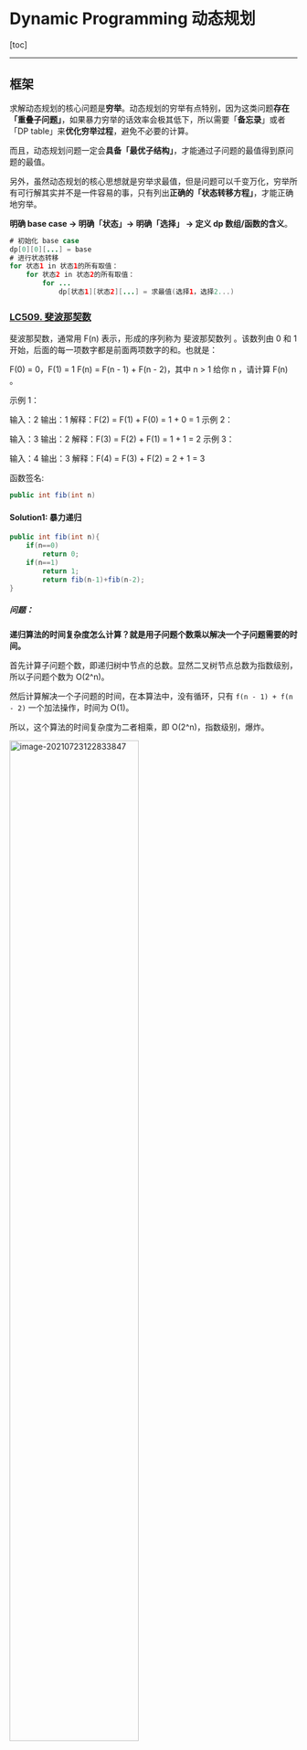 # Dynamic Programming 动态规划

[toc]

------

## 框架

求解动态规划的核心问题是**穷举**。动态规划的穷举有点特别，因为这类问题**存在「重叠子问题」**，如果暴力穷举的话效率会极其低下，所以需要「**备忘录**」或者「DP table」来**优化穷举过程**，避免不必要的计算。

而且，动态规划问题一定会**具备「最优子结构」**，才能通过子问题的最值得到原问题的最值。

另外，虽然动态规划的核心思想就是穷举求最值，但是问题可以千变万化，穷举所有可行解其实并不是一件容易的事，只有列出**正确的「状态转移方程」**，才能正确地穷举。

**明确 base case -> 明确「状态」-> 明确「选择」 -> 定义 dp 数组/函数的含义**。

```java
# 初始化 base case
dp[0][0][...] = base
# 进行状态转移
for 状态1 in 状态1的所有取值：
    for 状态2 in 状态2的所有取值：
        for ...
            dp[状态1][状态2][...] = 求最值(选择1，选择2...)
```

### [LC509. 斐波那契数](https://leetcode-cn.com/problems/fibonacci-number/)

斐波那契数，通常用 F(n) 表示，形成的序列称为 斐波那契数列 。该数列由 0 和 1 开始，后面的每一项数字都是前面两项数字的和。也就是：

F(0) = 0，F(1) = 1
F(n) = F(n - 1) + F(n - 2)，其中 n > 1
给你 n ，请计算 F(n) 。

示例 1：

输入：2
输出：1
解释：F(2) = F(1) + F(0) = 1 + 0 = 1
示例 2：

输入：3
输出：2
解释：F(3) = F(2) + F(1) = 1 + 1 = 2
示例 3：

输入：4
输出：3
解释：F(4) = F(3) + F(2) = 2 + 1 = 3

函数签名:

```java
public int fib(int n)
```

#### Solution1: 暴力递归

```java
public int fib(int n){
  	if(n==0)
      	return 0;
  	if(n==1)
      	return 1;
		return fib(n-1)+fib(n-2);
}
```

##### 问题：

**递归算法的时间复杂度怎么计算？就是用子问题个数乘以解决一个子问题需要的时间。**

首先计算子问题个数，即递归树中节点的总数。显然二叉树节点总数为指数级别，所以子问题个数为 O(2^n)。

然后计算解决一个子问题的时间，在本算法中，没有循环，只有 `f(n - 1) + f(n - 2)` 一个加法操作，时间为 O(1)。

所以，这个算法的时间复杂度为二者相乘，即 O(2^n)，指数级别，爆炸。

<img src="imgs/image-20210723122833847.png" alt="image-20210723122833847" style="width:67%;" />

f(18)、f(17)...会被重复计算，这就是动态规划问题的第一个性质：**重叠子问题**。

#### Solution2: 自顶向下 - 带备忘录的递归解法 - 用备忘录解决重叠子问题

可以造一个「备忘录」，**每次遇到一个子问题先去「备忘录」里查一查**：

​		如果发现之前已经解决过这个问题了，直接把答案拿出来用，不要再耗时去计算了；

​		如果发现之前没解决过这个问题，就去算，算完记到备忘录里。

一般使用一个数组充当这个「备忘录」，当然你也可以使用哈希表（字典），思想都是一样的。

```java
public int fib(int n) {
        int[] memo = new int[n+1];
        return fibHelper(n, memo);
    }
    public int fibHelper(int n, int[] memo){
        if(n==0)
            return 0;
        if(n==1)
            return 1;
    
        if(memo[n]!=0)//结果已经计算过并存在备忘录中
            return memo[n];
        //不存在于备忘录中，算出结果，添加进去
        memo[n] = fibHelper(n-1, memo)+fibHelper(n-2, memo);
        return memo[n];
    } 
```

<img src="imgs/image-20210723124853133.png" alt="image-20210723124853133" style="width:67%;" />

子问题个数，即图中节点的总数，由于本算法不存在冗余计算，子问题就是 `f(1)`, `f(2)`, `f(3)` ... `f(20)`，数量和输入规模 n = 20 成正比，所以子问题个数为 O(n)。

解决一个子问题的时间，同上，没有什么循环，时间为 O(1)。

所以，本算法的时间复杂度是 O(n)。比起暴力算法，是降维打击。

这种解法和迭代的动态规划已经差不多了，只不过这种方法叫做「自顶向下」，动态规划叫做「自底向上」。

啥叫「自顶向下」？注意我们刚才画的递归树（或者说图），是从上向下延伸，都是从一个规模较大的原问题比如说 `f(20)`，向下逐渐分解规模，直到 `f(1)` 和 `f(2)` 这两个 base case，然后逐层返回答案，这就叫「自顶向下」。

<img src="imgs/image-20210723125421008.png" alt="image-20210723125421008" style="width:67%;" />

啥叫「自底向上」？反过来，我们直接从最底下，最简单，问题规模最小的 `f(1)` 和 `f(2)` 开始往上推，直到推到我们想要的答案 `f(20)`，这就是动态规划的思路，这也是为什么动态规划一般都脱离了递归，而是由循环迭代完成计算。

<img src="imgs/image-20210723125439868.png" alt="image-20210723125439868" style="width:67%;" />

#### Solution3: 自底向上 - 带备忘录的迭代解法 - 用备忘录解决重叠子问题

这里，引出「**状态转移方程**」这个名词，实际上就是描述问题结构的数学形式：

​		**f(n) = 0 if n==0;** - base case 1

​		**f(n) = 1 if n==1;** - base case2

​		**f(n) = f(n-1) + f(n-2) if n>=2;** - 通用case

你把 `f(n)` 想做一个状态 `n`，这个状态 `n` 是由状态 `n - 1` 和状态 `n - 2` 相加转移而来，这就叫状态转移。

```java
public int fib(int n) {
        if(n==0)
            return 0;

        int[] dp = new int[n+1];
        //base case
        dp[0] = 0;
        dp[1] = 1;
        //状态转移方程
        for(int i=2; i<=n; i++){
            dp[i] = dp[i-1] + dp[i-2];
        }
        return dp[n];
    }
```

**动态规划问题最困难的就是写出这个暴力解，即状态转移方程**。

本算法的时间复杂度是 O(n)。

这个例子的最后，讲一个细节优化。细心的读者会发现，根据斐波那契数列的状态转移方程，当前状态只和**之前的两个状态**有关，其实并**不需要那么长的一个 DP table 来存储所有的状态**，只要用prev 和 curr来存储之前的两个状态就行了。所以，可以进一步优化，把空间复杂度降为 O(1)：

```java
 public int fib(int n) {
        if (n < 1) return 0;
        if (n == 2 || n == 1) 
            return 1;
        int prev = 1, curr = 1;
        for (int i = 3; i <= n; i++) {
            int sum = prev + curr;
            prev = curr;
            curr = sum;
        }
        return curr;
    }
```

这个技巧就是所谓的「**状态压缩**」，如果我们发现每次状态转移只需要 DP table 中的一部分，那么可以尝试用状态压缩来缩小 DP table 的大小，只记录必要的数据，上述例子就相当于把DP table 的大小从 `n` 缩小到 2。后续的动态规划章节中我们还会看到这样的例子，**一般来说是把一个二维的 DP table 压缩成一维**，即把空间复杂度从 O(n^2) 压缩到 O(n)。

### [LC322. 零钱兑换](https://leetcode-cn.com/problems/coin-change/)

给你一个整数数组 coins ，表示不同面额的硬币；以及一个整数 amount (>=0)，表示总金额。

计算并返回可以凑成总金额所需的 最少的硬币个数 。如果没有任何一种硬币组合能组成总金额，返回 -1 。

你可以认为每种硬币的数量是无限的。

示例 1：

输入：coins = [1, 2, 5], amount = 11
输出：3 
解释：11 = 5 + 5 + 1
示例 2：

输入：coins = [2], amount = 3
输出：-1
示例 3：

输入：coins = [1], amount = 0
输出：0
示例 4：

输入：coins = [1], amount = 1
输出：1
示例 5：

输入：coins = [1], amount = 2
输出：2

函数签名：

```java
public int coinChange(int[] coins, int amount);
```

1、**确定 base case**，这个很简单，显然目标金额 `amount` 为 0 时算法返回 0，因为不需要任何硬币就已经凑出目标金额了。

2、**确定「状态」，也就是原问题和子问题中会变化的变量**。由于硬币数量无限，硬币的面额也是题目给定的，只有目标金额会不断地向 base case 靠近，所以唯一的「状态」就是目标金额 `amount`。

3、**确定「选择」，也就是导致「状态」产生变化的行为**。目标金额为什么变化呢，因为你在选择硬币，你每选择一枚硬币，就相当于减少了目标金额。所以说所有硬币的面值，就是你的「选择」。

4、**明确** **`dp`** **数组的定义**。就本题来说，状态只有一个，即「目标金额」，题目要求我们计算凑出目标金额所需的最少硬币数量。所以我们可以这样定义 `dp` 函数：

`dp(n)` 的定义：**输入一个目标金额 `n`，返回凑出目标金额 `n` 的最少硬币数量。**

<img src="imgs/image-20210723141046760.png" alt="image-20210723141046760" style="width:67%;" />

#### Solution1: 带备忘录的递归

```java
public int coinChange(int[] coins, int amount) {
        int[] dp = new int[amount+1];
        dpCoinChange(coins, amount, dp);
        return dp[amount];
        }
    public int dpCoinChange(int[] coins, int amount, int[] dp){
        //base case
        if(amount==0)
            return 0;
        if(amount<0)
            return -1;
        //查备忘录. 
        if(dp[amount]!=0)
            return dp[amount];
        //计算当前amount所需coin个数的最小值    
        int min = Integer.MAX_VALUE;
        for(int i=0; i<coins.length; i++){
            int subproblem = dpCoinChange(coins, amount-coins[i], dp);
            if(subproblem>=0)//subproblem有解
                if(1+subproblem<min)//+1是因为这次计算会消耗一枚硬币
                    min = 1+subproblem;
        }
        if(min!=Integer.MAX_VALUE)//min有被更新
            dp[amount] = min;
        else//min未被更新，无解
            dp[amount] = -1;
        return dp[amount];
    }
```

<img src="imgs/image-20210723155049601.png" alt="image-20210723155049601" style="width:67%;" />

时间复杂度：O(Sn)，其中 S 是金额，n 是面额数。我们一共需要计算 S 个状态的答案，且每个状态 dp(S) 由于上面的记忆化的措施只计算了一次，而计算一个状态的答案需要枚举 n 个面额值，所以一共需要 O(Sn)的时间复杂度。
空间复杂度：O(S)，我们需要额外开一个长为 S 的数组来存储计算出来的答案 dp(S) 。

#### Solution2: dp 数组的迭代解法

```java
public int coinChange(int[] coins, int amount) {
        int[] dp = new int[amount+1];
        //base case
        dp[0] = 0;
        for(int i=1; i<=amount; i++){
            //初始化一个最大值（这里不能是Integer.MAX_VALUE是因为Integer.MAX_VALUE+1 == Integer.MIN_VALUE 
            dp[i] = amount+1;
        }
        // 外层 for 循环在遍历所有状态的所有取值
        for(int i=1; i<=amount; i++){
            // 内层 for 循环在求所有选择的最小值
            for(int c=0; c<coins.length; c++){
                // 子问题无解，跳过
                if(i-coins[c]<0)
                    continue;
                dp[i] = Math.min(dp[i], 1+dp[i-coins[c]]);
            }
        }
        if(dp[amount]<amount+1)
            return dp[amount];
        else
            return -1;
    }
```

<img src="imgs/image-20210723155005397.png" alt="image-20210723155005397" style="width:67%;" />

## 子序列问题

「子序列」和「子串」这两个名词的区别，子串一定是连续的，而子序列不一定是连续的。

### 套路模版

#### 1、**一维的 dp 数组**：例如**最长递增子序列**

```
int n = array.length;
int[] dp = new int[n];

for (int i = 1; i < n; i++) {
    for (int j = 0; j < i; j++) {
        dp[i] = 最值(dp[i], dp[j] + ...)
    }
}
```

举个我们写过的例子 [最长递增子序列](http://mp.weixin.qq.com/s?__biz=MzAxODQxMDM0Mw==&mid=2247484498&idx=1&sn=df58ef249c457dd50ea632f7c2e6e761&chksm=9bd7fa5aaca0734c29bcf7979146359f63f521e3060c2acbf57a4992c887aeebe2a9e4bd8a89&scene=21#wechat_redirect)，在这个思路中 dp 数组的定义是：

**在子数组`array[0..i]`中，以\**`array[i]`\**结尾的目标子序列（最长递增子序列）的长度是`dp[i]`**。

为啥最长递增子序列需要这种思路呢？前文说得很清楚了，因为这样符合归纳法，可以找到状态转移的关系，这里就不具体展开了。

#### 2、**二维的 dp 数组**：

```
int n = arr.length;
int[][] dp = new dp[n][n];

for (int i = 0; i < n; i++) {
    for (int j = 1; j < n; j++) {
        if (arr[i] == arr[j]) 
            dp[i][j] = dp[i][j] + ...
        else
            dp[i][j] = 最值(...)
    }
}
```

这种思路运用相对更多一些，尤其是涉及两个字符串/数组的子序列。本思路中 dp 数组含义又分为「只涉及一个字符串」和「涉及两个字符串」两种情况。

##### **2.1**、 **涉及两个字符串/数组时** - 例如**最长公共子序列**，**编辑距离**

dp 数组的含义如下：

**在子数组`arr1[0..i]`和子数组`arr2[0..j]`中，我们要求的子序列（最长公共子序列）长度为`dp[i][j]`**。

##### **2.2** **只涉及一个字符串/数组时** - 例如最长回文子序列

##### dp 数组的含义如下：

**在子数组`array[i..j]`中，我们要求的子序列（最长回文子序列）的长度为`dp[i][j]`**。

### [LC300. 最长递增子序列](https://leetcode-cn.com/problems/longest-increasing-subsequence/)

给你一个整数数组 `nums` ，找到其中最长严格**递增**子序列的长度。

子序列是由数组派生而来的序列，删除（或不删除）数组中的元素而不改变其余元素的顺序。例如，`[3,6,2,7]` 是数组 `[0,3,1,6,2,2,7]` 的子序列。

**示例 1：**

```
输入：nums = [10,9,2,5,3,7,101,18]
输出：4
解释：最长递增子序列是 [2,3,7,101]，[2,5,7,18], [2,3,7,18]...因此长度为 4 。
```

**示例 2：**

```
输入：nums = [0,1,0,3,2,3]
输出：4
```

**示例 3：**

```
输入：nums = [7,7,7,7,7,7,7]
输出：1
```

 函数签名：

```java
public int lengthOfLIS(int[] nums);
```

#### 思路

「子序列」和「子串」这两个名词的区别，**子串一定是连续的，而子序列不一定是连续的**。

**`dp[i]`** 表示以 **`nums[i]`** 这个数**结尾**的**最长递增子序列**的**长度**。

**base case**：`dp[i]` 初始值为 **1**，因为以 `nums[i]` 结尾的最长递增子序列起码要包含它自己。

根据这个定义，我们的最终结果（子序列的最大长度）应该是 **dp 数组中的最大值**。

根据 `dp` 数组的定义，运用数学归纳法的思想，设计算法逻辑进行状态转移。假设 `dp[0...i-1]` 都已知，想办法求出 `dp[i]`，一旦这一步完成，整个题目基本就解决了。

**假设我们已经知道了** **`dp[0..4]`** **的所有结果，我们如何通过这些已知结果推出** **`dp[5]`** **呢**？

<img src="imgs/image-20210727115348084.png" alt="image-20210727115348084" style="width:50%;" />

**`nums[5] = 3`**，既然是递增子序列，我们只要找到前面**结尾比 3 小的最长的子序列**，然后**把 3 接到最后**，就可以形成一个新的递增子序列，而且这个**新的子序列长度加一**。

```java
public int lengthOfLIS(int[] nums) {
        //dp[i]表示以nums[i]这个数结尾的最长递增子序列的长度
        int[] dp = new int[nums.length];
        //base case：dp[i] 初始值为 1，因为以nums[i]结尾的最长递增子序列起码要包含它自己。
        Arrays.fill(dp, 1);
        for(int i=0; i<nums.length; i++){
            for(int j=0; j<i; j++){
                if(nums[i]>nums[j])
                    dp[i] = Math.max(dp[i], dp[j]+1);
            }
        }
        //遍历dp数组找到最大值
        int max = 0;
        for(int i=0; i<dp.length; i++){
            max = Math.max(max, dp[i]);
        }
        return max;
    }
```

时间复杂度 O(N^2)

### [LC53. 最大连续子序和](https://leetcode-cn.com/problems/maximum-subarray/)

难度简单3477

给定一个整数数组 `nums` ，找到一个具有最大和的**连续子数组**（子数组最少包含一个元素），返回其最大和。

**示例 1：**

```
输入：nums = [-2,1,-3,4,-1,2,1,-5,4]
输出：6
解释：连续子数组 [4,-1,2,1] 的和最大，为 6 。
```

**示例 2：**

```
输入：nums = [1]
输出：1
```

**示例 3：**

```
输入：nums = [0]
输出：0
```

**示例 4：**

```
输入：nums = [-100000]
输出：-100000
```

#### 思路

**这道题还不能用滑动窗口算法，因为数组中的数字可以是负数**。

滑动窗口算法无非就是双指针形成的窗口扫描整个数组/子串，但关键是，你得清楚地知道什么时候应该移动右侧指针来扩大窗口，什么时候移动左侧指针来减小窗口。

而对于这道题目，你想想，当窗口扩大的时候可能遇到负数，窗口中的值也就可能增加也可能减少，这种情况下不知道什么时机去收缩左侧窗口，也就无法求出「最大子数组和」。

所以要用到**动态规划**。

首先定义 **`dp` 数组的含义：**以 **`nums[i]`** **为结尾的「最大子数组和」为** **`dp[i]`**。

依然使用数学归纳法来找**状态转移关系**：假设我们已经算出了 `dp[i-1]`，如何推导出 `dp[i]` 呢？

可以做到，`dp[i]` 有两种「选择」，要么**与前面的相邻子数组连接，形成一个和更大的子数组**；要么**不与前面的子数组连接，自成一派，自己作为一个子数组**。

最后的结果应该是 **dp 数组中的最大值**。

 **base case：因为状态转换涉及到dp[i-1]，所以要确定dp[0]。第一个元素前面没有子数组，dp[0]等于元素本身nums[0]。**

```java
public int maxSubArray(int[] nums) {
        //以nums[i]为结尾的「最大子数组和」为dp[i]
        int[] dp = new int[nums.length];
        //base case
        dp[0] = nums[0];
        //dp[i]由dp[i-1]转换而来，所以要从1开始遍历
        for(int i=1; i<nums.length; i++){
            dp[i] = Math.max(nums[i]+dp[i-1], nums[i]);
        }
        int max = Integer.MIN_VALUE;
        for(int i=0; i<dp.length; i++){
            max = Math.max(max, dp[i]);
        }
        return max;
    }
```

以上解法时间复杂度是 O(N)，空间复杂度也是 O(N)。

**注意到** **`dp[i]`** **仅仅和** **`dp[i-1]`** **的状态有关**，那么我们可以进行「状态压缩」，即用两个值记住dp[i]和dp[i-1]将**空间复杂度**降低到常数时间：

```java
public int maxSubArray(int[] nums) {
        //base case
        int dp0 = nums[0];//dp[0] = nums[0];
        int dp1 = 0;
        int max = dp0;//int max = Integer.MIN_VALUE;
        //dp[i]由dp[i-1]转换而来，所以要从1开始遍历
        for(int i=1; i<nums.length; i++){
            dp1 = Math.max(nums[i]+dp0, nums[i]);//dp[i] = Math.max(nums[i]+dp[i-1], nums[i]);
            dp0 = dp1;
            max = Math.max(max, dp1);//max = Math.max(max, dp[i]);
        }
        return max;
    }
```

### [LC354. 俄罗斯套娃信封问题](https://leetcode-cn.com/problems/russian-doll-envelopes/)

给你一个二维整数数组 `envelopes` ，其中 `envelopes[i] = [wi, hi]` ，表示第 `i` 个信封的宽度和高度。

当另一个信封的宽度和高度都比这个信封大的时候，这个信封就可以放进另一个信封里，如同俄罗斯套娃一样。

请计算 **最多能有多少个** 信封能组成一组“俄罗斯套娃”信封（即可以把一个信封放到另一个信封里面）。

**注意**：不允许旋转信封。

**示例 1：**

```
输入：envelopes = [[5,4],[6,4],[6,7],[2,3]]
输出：3
解释：最多信封的个数为 3, 组合为: [2,3] => [5,4] => [6,7]。
```

**示例 2：**

```
输入：envelopes = [[1,1],[1,1],[1,1]]
输出：1
```

函数签名：

```java
public int maxEnvelopes(int[][] envelopes);
```

#### 思路

这道题的解法是比较巧妙的：

**先对宽度** **`w`** **进行升序排序，如果遇到** **`w`** **相同的情况，则按照高度** **`h`** **降序排序。之后把所有的** **`h`** **作为一个数组，在这个数组上计算 最长子序列LIS 的长度就是答案。**

<img src="imgs/image-20210728121523116.png" alt="image-20210728121523116" style="width:20%;" />

对于宽度 `w` **相同**的数对，要**对其高度 `h` 进行降序排序**。因为两个宽度相同的信封不能相互包含的，**降序排列h保证在 `w` 相同的数对中最多只选取一个**。

这个解法的关键在于**对二维数组进行排序**：

- **w不同：对比w，使w升序，即返回w1-w2;**
- **w相同：对比h，使h降序，即返回h2-h1；**

> Java的comparator中
>
> ```java
> @Override
>     public int compare(A o1, A o2) {
>         //升序
>         //return o1.a - o2.a;
>         //降序
>         return o2.a - o1.a;
>     }
> ```
>
> 这里o1表示位于**前面的对象**，o2表示**后面的对象**
>
> - 返回1（或正数），表示需要交换o1和o2的位置，o1排在o2后面，降序
> - 返回-1（或负数），表示不需要交换o1和o2的位置，o1排在o2前面，升序
>
> 为什么`return o2.a - o1.a;`就是降序了：
>
> 首先o2是第二个元素，o1是第一个元素。无非就以下这些情况：
>
> - **`o2.a > o1.a`** : 那么此时**返回正数**，表示需要调整o1,o2的顺序，也就是需要把o2放到o1前面，这不就是降序了么。
>
> - **`o2.a < o1.a`** : 那么此时**返回负数**，表示不需要调整，也就是此时o1 比 o2大， 不还是降序么。

#### Solution

```java
public int maxEnvelopes(int[][] envelopes) {
        // 按宽度升序排列，如果宽度一样，则按高度降序排列
        Arrays.sort(envelopes, new Comparator<int[]>(){
            public int compare(int[] o1, int[] o2){
                if(o1[0]!=o2[0])//[0]代表w，w不同，需要w升序
                    return o1[0]-o2[0];
                else //w相同，则需要h降序，也就是[1]
                    return o2[1]-o1[1];
            }
        });

        //对高度h的求最长子序列，也就是[?][1]
        int[] dp = new int[envelopes.length];
        Arrays.fill(dp, 1);
        for(int i=0; i<envelopes.length; i++){
            for(int j=0; j<i; j++){
                if(envelopes[i][1]>envelopes[j][1])
                    dp[i] = Math.max(dp[i], dp[j]+1);
            }
        }
        int max = 0;
        for(int i=0; i<dp.length; i++)
            max = Math.max(max, dp[i]);
        return max;
    }
```

时间复杂度为O(n^2)，其中 n 是数组envelopes 的长度，排序envelopes数组需要O(nlogn)，计算LIS需要O(n^2)，前者在渐近意义下小于后者，可以忽略。

空间复杂度：O(n)，即为dp数组需要的空间。

### [1143. 最长公共子序列](https://leetcode-cn.com/problems/longest-common-subsequence/)

给定两个字符串 `text1` 和 `text2`，返回这两个字符串的最长 **公共子序列** 的长度。如果不存在 **公共子序列** ，返回 `0` 。

一个字符串的 **子序列** 是指这样一个新的字符串：它是由原字符串在不改变字符的相对顺序的情况下删除某些字符（也可以不删除任何字符）后组成的新字符串。

- 例如，`"ace"` 是 `"abcde"` 的子序列，但 `"aec"` 不是 `"abcde"` 的子序列。

两个字符串的 **公共子序列** 是这两个字符串所共同拥有的子序列。

**示例 1：**

```
输入：text1 = "abcde", text2 = "ace" 
输出：3  
解释：最长公共子序列是 "ace" ，它的长度为 3 。
```

**示例 2：**

```
输入：text1 = "abc", text2 = "abc"
输出：3
解释：最长公共子序列是 "abc" ，它的长度为 3 。
```

**示例 3：**

```
输入：text1 = "abc", text2 = "def"
输出：0
解释：两个字符串没有公共子序列，返回 0 。
```

函数签名：

```java
public int longestCommonSubsequence(String text1, String text2);
```

#### 思路

这个**`dp`函数的定义**是：**`dp(s1, i, s2, j)`计算`s1[i..]`和`s2[j..]`的最长公共子序列长度**；

要求的**最长公共子序列**就是`dp(s1, 0, s2, 0)`；

 **base case** 就是`i == len(s1)`或`j == len(s2)`时，因为这时候`s1[i..]`或`s2[j..]`就相当于空串了，最长公共子序列的长度显然是 0；

备忘录数组的初始值应为-1或其他，代表**未计算**；（不能用0是因为最长公共子序列长度有可能为0）

**状态转移**：

- **`s1[i] == s2[j]`，说明这个字符一定在`lcs`中**，所以长度加一：**1 + dp(s1, i + 1, s2, j + 1)**

- **`s1[i] != s2[j]`意味着，`s1[i]`和`s2[j]`中至少有一个字符不在`lcs`中**，有三种情况：

    <img src="imgs/image-20210729114548462.png" alt="image-20210729114548462" style="width:50%;" />

    情况三可以直接跳过，因为并不会使结果增大；

    所以，算出情况一和二取最大：**max(dp(s1,i+1,s2,j), dp(s1,i,s2,j+1))**

#### Solution1: 自顶向下 - 带备忘录的递归

```java
public int longestCommonSubsequence(String s1, String s2) {
        //定义：memo[i][j] s1[i..] 和 s2[j..] 的最长公共子序列长度
        int[][] memo = new int[s1.length()][s2.length()];
        // 备忘录值为 -1 代表未计算
        for(int i=0; i<s1.length(); i++){
            Arrays.fill(memo[i], -1);
        }
        return dpLCS(s1, 0, s2, 0, memo);
    }
    //定义：计算 s1[i..] 和 s2[j..] 的最长公共子序列长度
    public int dpLCS(String s1, int i, String s2, int j, int[][] memo){
        //base case: s[len, len-1]为空串
        if(i==s1.length() || j==s2.length())
            return 0;
        //查备忘录
        if(memo[i][j]!=-1)
            return memo[i][j];
        
        if(s1.charAt(i)==s2.charAt(j)){
            // s1[i] 和 s2[j] 必然在 lcs 中
            memo[i][j] = 1 + dpLCS(s1, i+1, s2, j+1, memo);
            return memo[i][j];
        } else {
            // s1[i] 和 s2[j] 至少有一个不在 lcs 中
            memo[i][j] = Math.max(dpLCS(s1, i+1, s2, j, memo),
            dpLCS(s1, i, s2, j+1, memo));
            return memo[i][j];
        }  
    }
```

时间复杂度：O(m∗n)。我们需要填充大小为 m∗n 的数组 memo。m 和 n 分别是 s1 和 s2 字符串的长度。

空间复杂度：O(m∗n)。使用了大小为 m∗n 的 memo 数组。

#### Solution2: 自底向上 - 带dp数组的迭代解法

<img src="imgs/IMG_5204BA8F0C5E-1.jpeg" alt="IMG_5204BA8F0C5E-1" style="width:50%;" />

```java
public int longestCommonSubsequence(String s1, String s2) {
        //定义：dp[i][j] s1[i..] 和 s2[j..] 的最长公共子序列长度
        //base case: dp[len][len]中s1或s2的s[len, len-1]为空串，值为0
        int[][] dp = new int[s1.length()+1][s2.length()+1];
        
        for(int i=s1.length()-1; i>=0; i--){
            for(int j=s2.length()-1; j>=0; j--){
                if(s1.charAt(i)==s2.charAt(j)){
                    dp[i][j] = 1 + dp[i+1][j+1];
                } else {
                    dp[i][j] = Math.max(dp[i+1][j], dp[i][j+1]);
                }
            }
        }
        return dp[0][0];
    }
```

时间复杂度：O(m∗n)。我们需要填充大小为 m∗n 的数组 dp。m 和 n 分别是 s1 和 s2 字符串的长度。

空间复杂度：O(m∗n)。使用了大小为 m∗n 的 dp 数组。

### [LC583. 两个字符串的删除操作](https://leetcode-cn.com/problems/delete-operation-for-two-strings/)

给定两个单词 *word1* 和 *word2*，找到使得 *word1* 和 *word2* 相同所需的最小步数，每步可以删除任意一个字符串中的一个字符。

**示例：**

```
输入: "sea", "eat"
输出: 2
解释: 第一步将"sea"变为"ea"，第二步将"eat"变为"ea"
```

函数签名：

```java
public int minDistance(String s1, String s2);
```

#### 思路

删除的结果s1和s2的**最长公共子序列**；

#### Solution

```java
public int minDistance(String s1, String s2) {
        int lcs = lcs(s1, s2);
        return s1.length()-lcs + s2.length()-lcs;
    }
    public int lcs(String s1, String s2){
        int[][] dp = new int[s1.length()+1][s2.length()+1];
        for(int i=s1.length()-1; i>=0; i--){
            for(int j=s2.length()-1; j>=0; j--){
                if(s1.charAt(i)==s2.charAt(j)){
                    dp[i][j] = 1 + dp[i+1][j+1];
                } else {
                    dp[i][j] = Math.max(dp[i+1][j], dp[i][j+1]);
                }
            }
        }
        return dp[0][0];
    }
```

时间复杂度：O(m∗n)。我们需要填充大小为 m∗n 的数组 dp。m 和 n 分别是 s1 和 s2 字符串的长度。

空间复杂度：O(m∗n)。使用了大小为 m∗n 的 dp 数组。

### [LC712. 两个字符串的最小ASCII删除和](https://leetcode-cn.com/problems/minimum-ascii-delete-sum-for-two-strings/)

给定两个字符串`s1, s2`，找到使两个字符串相等所需删除字符的ASCII值的最小和。

**字符的ASCII可以用String.charAt()或者String.codePointAt()来计算；**

**示例 1:**

```
输入: s1 = "sea", s2 = "eat"
输出: 231
解释: 在 "sea" 中删除 "s" 并将 "s" 的值(115)加入总和。
在 "eat" 中删除 "t" 并将 116 加入总和。
结束时，两个字符串相等，115 + 116 = 231 就是符合条件的最小和。
```

**示例 2:**

```
输入: s1 = "delete", s2 = "leet"
输出: 403
解释: 在 "delete" 中删除 "dee" 字符串变成 "let"，
将 100[d]+101[e]+101[e] 加入总和。在 "leet" 中删除 "e" 将 101[e] 加入总和。
结束时，两个字符串都等于 "let"，结果即为 100+101+101+101 = 403 。
如果改为将两个字符串转换为 "lee" 或 "eet"，我们会得到 433 或 417 的结果，比答案更大。
```

函数签名:

```java
public int minimumDeleteSum(String s1, String s2);
```

#### 思路

不能直接复用**最长公共子序列**的函数了，但是可以依照之前的思路，**稍微修改 base case 和状态转移部分即可直接写出解法代码**：

**base case** 有一定区别，计算`lcs`长度时，如果一个字符串为空，那么`lcs`长度必然是 0；但是这道题**如果一个字符串为空，另一个字符串必然要被全部删除**，所以需要计算另一个字符串所有字符的 ASCII 码之和。因数组的定义为`dp[i][j]`返回的是s[i..]，所以计算和的时候可以用`dp[i][len(s2)] = dp[i+1][len(s2)]+当前字符的ASCII`，以此叠加来算和。

关于**状态转移**：

- `s1[i]`==`s2[j]`时不需要删除；
- `s1[i]`!=`s2[j]`时需要删除，计算两种情况(1⃣️删除s[i]; 2⃣️删除s[j])得到最优解

#### Solution

```java
public int minimumDeleteSum(String s1, String s2) {
        //dp[i][j]表示 s1[i..] 和 s2[j..] 删除成相同字符串，
        //初始化为0
        int[][] dp = new int[s1.length()+1][s2.length()+1];
        
        //base case：s2变成空串，s1剩下的要全部删除
        for(int i=s1.length()-1; i>=0; i--){
            //dp[s1.length()][s2.length()]==0
            dp[i][s2.length()] = dp[i+1][s2.length()] + s1.charAt(i);
        }
        //base case：s1变成空串，s2剩下的要全部删除
        for(int j=s2.length()-1; j>=0; j--){
            //dp[s1.length()][s2.length()]==0
            dp[s1.length()][j] = dp[s1.length()][j+1] + s2.charAt(j);
        }

        for(int i=s1.length()-1; i>=0; i--){
            for(int j=s2.length()-1; j>=0; j--){
                if(s1.charAt(i)==s2.charAt(j))
                    dp[i][j] = dp[i+1][j+1];
                else
                    dp[i][j] = Math.min(
                        s1.charAt(i) + dp[i+1][j],
                        s2.charAt(j) + dp[i][j+1]
                    );
            }
        }
        return dp[0][0];
    }
```

时间复杂度：O(m∗n)。我们需要填充大小为 m∗n 的数组 dp。m 和 n 分别是 s1 和 s2 字符串的长度。

空间复杂度：O(m∗n)。使用了大小为 m∗n 的 dp 数组。

### [LC72. 编辑距离](https://leetcode-cn.com/problems/edit-distance/)

给你两个单词 word1 和 word2，请你计算出将 word1 转换成 word2 所使用的最少操作数 。

你可以对一个单词进行如下三种操作：

- 插入一个字符
- 删除一个字符
- 替换一个字符

示例 1：输入：word1 = "horse", word2 = "ros"
输出：3
解释：
horse -> rorse (将 'h' 替换为 'r')
rorse -> rose (删除 'r')
rose -> ros (删除 'e')

示例 2：输入：word1 = "intention", word2 = "execution"
输出：5
解释：
intention -> inention (删除 't')
inention -> enention (将 'i' 替换为 'e')
enention -> exention (将 'n' 替换为 'x')
exention -> exection (将 'n' 替换为 'c')
exection -> execution (插入 'u')

函数签名：

```java
public int minDistance(String s1, String s2);
```

#### 思路：

**解决两个字符串的动态规划问题，一般都是用两个指针** **`i,j`** **分别指向两个字符串的最后，然后一步步往前走，缩小问题的规模**。

![img](https://gblobscdn.gitbook.com/assets%2F-Me2HTYUybY4ojrYvI-8%2Fsync%2F1912ddf88b038ff8d0097dbb3f584989f4f2019d.gif?alt=media)

![img](https://gblobscdn.gitbook.com/assets%2F-Me2HTYUybY4ojrYvI-8%2Fsync%2F3f2f0b50ad4671a02ce0b1ce41e7a9dbb2d2df75.jpg?alt=media)

**base case** 是 `i` 走完 `s1` 或 `j` 走完 `s2`，可以直接返回另一个字符串剩下的长度。

对于**每对儿字符 `s1[i]` 和 `s2[j]`**，可以有四种操作：

```java
if s1[i] == s2[j]:
    啥都别做（skip）
    i, j 同时向前移动
else:
    三选一：
      插入（insert）
      删除（delete）
      替换（replace）
```

这个「三选一」到底该怎么选择呢？很简单，全试一遍，哪个操作最后得到的编辑距离最小，就选谁

![img](https://gblobscdn.gitbook.com/assets%2F-MfGzadyeeE4YNE75vTY%2Fsync%2F8982acb93223abd6679adc3afbde71b0dd745614.gif?alt=media)

![img](https://gblobscdn.gitbook.com/assets%2F-MfGzadyeeE4YNE75vTY%2Fsync%2F36559b37dd118d77713ebc57ecfdcf11a2de599a.gif?alt=media)

![img](https://gblobscdn.gitbook.com/assets%2F-MfGzadyeeE4YNE75vTY%2Fsync%2Fb2153166d681c0557bb40d2276f9b5707ba9b252.gif?alt=media)

#### Solution1: 暴力递归

```java
public int minDistance(String s1, String s2) {
        //以字符串最后一位的索引string.length()-1位起点
        return recurMinDistance(s1, s1.length()-1, s2, s2.length()-1);
    }
    //返回s1[0...i]和s2[0...j]的最小编辑距离
    public int recurMinDistance(String s1, int i, String s2, int j){
      	//base case: 其中一个str遍历结束时，需要的时间为插入另一个str剩下的char所需时间
        if(i<0) 
            return j+1;
        if(j<0)
            return i+1;
        
        if(s1.charAt(i)==s2.charAt(j)){
            //本来就相等，不需要任何操作
            //s1[0..i] 和 s2[0..j] 的最小编辑距离等于s1[0..i-1] 和 s2[0..j-1] 的最小编辑距离
            //也就是说 recurMinDistance(i, j) 等于 recurMinDistance(i-1, j-1)
            return recurMinDistance(s1, i-1, s2, j-1);
        }
        else {
            //插入：s[i]插入一个与s2[j]相同字符，那么s1[i+1]与s2[j]匹配成功；所以s1指针i不变，s2指针j前移一位继续跟i对比
            int min = recurMinDistance(s1, i, s2, j-1) + 1;//+1为插入的消耗
            //删除：s1[i]的指针删除，用下一位s1[i-1]继续与s2[j]匹配，所以s2指针j不变，s1指针i前移一位继续跟s2指针j对比
            min = Math.min(recurMinDistance(s1, i-1, s2, j)+1, min);//+1为删除的消耗
            //替换: 将s1[i]前面的某个字符替换到当前字符，那么这一位s1[i]=s2[j]通过了匹配; s1、s2指针i、j都前移一位继续对比
            min = Math.min(recurMinDistance(s1, i-1, s2, j-1)+1, min);//+1为替换的消耗
            return min;
        }
    }
```

#### Solution2: 带备忘录的递归

memo数组是一个二维数组，长这样：

<img src="imgs/image-20210724230939536.png" alt="image-20210724230939536" style="width:50%;" />

```java
		
public int minDistance(String s1, String s2) {
        //初始化备忘录，memo[i][j]记录s1[0...i]和s2[0...j]的最小编辑距离
        int[][] memo = new int[s1.length()][s2.length()];
        //以字符串最后一位的索引string.length()-1为起点
        return recurMinDistance(s1, s1.length()-1, s2, s2.length()-1, memo);
    }
    //返回s1[0...i]和s2[0...j]的最小编辑距离
    public int recurMinDistance(String s1, int i, String s2, int j, int[][] memo){
        if(i<0) 
            return j+1;
        if(j<0)
            return i+1;
        //查备忘录
        if(memo[i][j]!=0) 
            return memo[i][j];
        if(s1.charAt(i)==s2.charAt(j)){
            //更新备忘录
            memo[i][j] = recurMinDistance(s1, i-1, s2, j-1, memo);
            return memo[i][j];
        }
        else {
            int min = recurMinDistance(s1, i, s2, j-1, memo) + 1;
            min = Math.min(recurMinDistance(s1, i-1, s2, j, memo)+1, min);
            min = Math.min(recurMinDistance(s1, i-1, s2, j-1, memo)+1, min);
            //更新备忘录
            memo[i][j] = min;
            return memo[i][j];
        }
    }
```

#### Solution3: dp数组的迭代解法 

当i、j为0时，`memo[0][0] = min(dp(0,-1)+1,dp(-1,0)+1, dp(-1,-1)+1)`，<u>**递归的解法**</u>可以用base case直接返回值来处理`memo[0][-1]、memo[-1][0]、memo[-1][-1]`的情况，但**迭代**的解法中**数组的索引无法取到-1**，所以要将**整个数组向右平移一位**(idx = idx+1)。

<img src="imgs/image-20210724230939536.png" alt="image-20210724230939536" style="width:50%;" />

`memo[..][0]` 和 `memo[0][..]` 对应 base case。

```java
public int minDistance(String s1, String s2) {
        //dp[i][j]存储的是s1[0...i-1]和s2[0...j-1]的最小编辑距离，
        int[][] dp = new int[s1.length()+1][s2.length()+1];
    
        //初始化base case
        for(int i=0; i<=s1.length(); i++){//!!!结束条件是i=s1.length()
            dp[i][0] = i;
        }
        for(int j=0; j<=s2.length(); j++){
            dp[0][j] = j;
        }

        //结束条件是i=s1.length()是因为数组长度为s1.length()+1, s1.length()就是数组最后一个元素的的索引
        for(int i=1; i<=s1.length(); i++){
            for(int j=1; j<=s2.length(); j++){
                //i-1才是char在str里的实际位置
                if(s1.charAt(i-1)==s2.charAt(j-1))
                    dp[i][j] = dp[i-1][j-1];
                else{
                    int min = dp[i][j-1]+1;
                    min = Math.min(dp[i-1][j]+1, min);
                    min = Math.min(dp[i-1][j-1]+1, min);
                    //更新备忘录
                    dp[i][j] = min;
                }
            }
        }
        //s1.length()就是数组最后一个元素的的索引
        return dp[s1.length()][s2.length()];
    }
```

#### 总结归纳：两个字符串的动态规划问题状态转移关系

处理两个字符串的动态规划问题，都是按本文的思路处理，建立 DP table。为什么呢，因为易于找出状态转移的关系，比如编辑距离的 DP table：

<img src="imgs/image-20210724231819888.png" alt="image-20210724231819888" style="width:40%;" />

**正向遍历还是反向遍历？**

**1、遍历的过程中，所需的状态必须是已经计算出来的**。

**2、遍历的终点必须是存储结果的那个位置**。

<img src="imgs/image-20210726150828109.png" alt="image-20210726150828109" style="width:30%;" />

既然每个 `dp[i][j]` 只和它附近的三个状态有关，那么遍历方式是**从左上到右下**来遍历，所以是从i++而不是i--。

### [LC516. 最长回文子序列](https://leetcode-cn.com/problems/longest-palindromic-subsequence/)

给你一个字符串 `s` ，找出其中最长的回文子序列，并返回该序列的长度。

子序列定义为：不改变剩余字符顺序的情况下，删除某些字符或者不删除任何字符形成的一个序列。

回文：正着读和反着读的结果一样。

**示例 1：**

```
输入：s = "bbbab"
输出：4
解释：一个可能的最长回文子序列为 "bbbb" 。
```

**示例 2：**

```
输入：s = "cbbd"
输出：2
解释：一个可能的最长回文子序列为 "bb" 。
```

函数签名：

```java
public int longestPalindromeSubseq(String s);
```

#### 思路

对 dp 数组的定义是：**在子串`s[i..j]`中，最长回文子序列的长度为`dp[i][j]`**;

我们要求的最长回文子串就是**`dp[0][s.length-1]`**。

**找状态转移需要归纳思维，说白了就是如何从已知的结果推出未知的部分**具体来说，`dp[i][j]`如何从子问题`dp[i+1][j-1]`的结果（`s[i+1..j-1]`中最长回文子序列的长度）转换而来呢；

<img src="imgs/image-20210728144738841.png" alt="image-20210728144738841" style="width:30%;" />

**这取决于`s[i]`和`s[j]`的字符**：

- **s[i]==s[j]**，那么它俩加上`s[i+1..j-1]`中的最长回文子序列就是`s[i..j]`的最长回文子序列：

    `dp[i][j] = dp[i+1][j-1] + 2`

    <img src="imgs/image-20210728144925382.png" alt="image-20210728144925382" style="width:30%;" />

- **s[i]!=s[j]**，说明它俩**不可能同时**出现在`s[i..j]`的最长回文子序列中，那么把它俩**分别**加入`s[i+1..j-1]`中，看看哪个子串产生的回文子序列更长即可：

    `dp[i][j] = max(dp[i][j-1], dp[i+1][j])`

    <img src="imgs/image-20210728145147720.png" alt="image-20210728145147720" style="width:33%;" />

首先明确一下 **base case**，如果只有一个字符，显然最长回文子序列长度是 1，也就是`dp[i][j] = 1,(i == j)`。

因为**`i`肯定小于等于`j`**，所以对于那些`i > j`的位置，根本不存在什么子序列，应该初始化为 0。

另外，看看刚才写的状态转移方程，想求`dp[i][j]`需要知道`dp[i+1][j-1]`，`dp[i+1][j]`，`dp[i][j-1]`这三个位置；再看看我们确定的 base case，填入 dp 数组之后是这样：

<img src="imgs/image-20210728145716993.png" alt="image-20210728145716993" style="width:40%;" />

**为了保证每次计算`dp[i][j]`，左、下、左下三个方向的位置已经被计算出来，遍历方式可以是：

<img src="imgs/image-20210728150718493.png" alt="image-20210728150718493" style="width:40%;" />

- **斜着遍历**：从`dp[0][1]`开始，斜着遍历（我不会。。。）
- **反着遍历**：从`dp[s.length-2][s.length-1]`开始，**i倒序遍历，j升序遍历**，**且j的起始位置都等于i+1**

#### Solution

```java
public int longestPalindromeSubseq(String s) {
        //在子串`s[i..j]`中，最长回文子序列的长度为`dp[i][j]
        //base case: 如果i>j,子串s[i,j]不存在, 初始化为0
        //至于i<j的部分也可以初始化为0，因为状态转移之后会给他们赋值
        int[][] dp = new int[s.length()][s.length()];
        //base case: 子串s[i,i]只包含一个字符，所以dp[i][i]等于1
        for(int i=0; i<s.length(); i++)
            dp[i][i] = 1;
        //反着遍历保证正确的状态转移: 从dp[s.length-2][s.length-1]开始，i倒序遍历，j升序遍历，且j的起始位置都等于i+1
        for(int i=s.length()-2; i>=0; i--){
            for(int j=i+1; j<s.length(); j++){
                //s[i]==s[j]，那么它俩加上s[i+1..j-1]中的最长回文子序列就是s[i..j]的最长回文子序列
                if(s.charAt(i)==s.charAt(j))
                    dp[i][j] = dp[i+1][j-1] + 2;
                //s[i]!=s[j]，说明它俩不可能同时出现在s[i..j]的最长回文子序列中，那么把它俩分别加入s[i+1..j-1]中，看看哪个子串产生的回文子序列更长即可：
                else
                    dp[i][j] = Math.max(dp[i][j-1], dp[i+1][j]);
            }
        }
        return dp[0][s.length()-1];
    }
```

时间复杂度：O(n^2)
空间复杂度：O(n^2)

## 背包问题

### [0-1背包问题](https://labuladong.gitbook.io/algo/mu-lu-ye-2/mu-lu-ye-2/bei-bao-wen-ti)

给你一个可装载重量为 `W` 的背包和 `N` 个物品，每个物品有重量和价值两个属性。其中第 `i` 个物品的重量为 `wt[i]`，价值为 `val[i]`，现在让你用这个背包装物品，最多能装的价值是多少？

举个简单的例子，输入如下：

```
N = 3, W = 4
wt = [2, 1, 3]
val = [4, 2, 3]
```

算法返回 6，选择前两件物品装进背包，总重量 3 小于 `W`，可以获得最大价值 6。

函数签名：

```java
int knapsack(int w, int n, int[] wt, int[] val);
```

#### 思路

**状态**：1⃣️可选的物品有哪些2⃣️背包的剩余容量

**选择**：是否把当前物品装入背包

`dp[i][w]` 的定义如下：对于**前** `i` 个物品，当前背包的容量为 `w`，可以装的最大价值是 `dp[i][w]`。

根据这个定义，我们想求的最终答案就是 `dp[N][W]`。

base case 就是 `dp[0][..] = dp[..][0] = 0`，因为**没有物品**或者** **的时候，能装的最大价值就是 0。

**状态转换**：

- **如果你没有把这第** **`i`** **个物品装入背包**，那么很显然，最大价值 `dp[i][w]` 应该等于 `dp[i-1][w]`，继承之前的结果。

- **如果你把这第** **`i`** **个物品装入了背包**，那么 `dp[i][w]` 应该等于 `dp[i-1][w - wt[i-1]] + val[i-1]`。

#### Solution

因为状态转移涉及到i-1，所以要用到**索引偏移**来保证**索引i-1**的合法

```java
int knapsack(int w, int n, int[] wt, int[] val){
		int[][] dp = new int[n+1][w+1];
  	
  	for(int i=1; i<=n; i++){
      	for(int j=1; j<=w; j++){
          	if(w-wt[i]<0)//背包容量不够了
              	dp[i][w] = dp[i-1][w]
             else {
               	dp[i][w] = Math.max(
                  	dp[i-1][w],//把第i个物品装入背包
                  	dp[i-1][w-wt[i-1]] + val[i-1]//不把第i个物品装入背包
                )；
             }
        }
    }
  	return dp[n][w];
}
```

首先，由于 `i` 是从 1 开始的，所以 `val` 和 `wt` 的索引是 `i-1` 时表示第 `i` 个物品的价值和重量。

而 `dp[i-1][w - wt[i-1]]` 也很好理解：你如果装了第 `i` 个物品，就要寻求剩余重量 `w - wt[i-1]` 限制下的最大价值，加上第 `i` 个物品的价值 `val[i-1]`。

### [LC416. 分割等和子集](https://leetcode-cn.com/problems/partition-equal-subset-sum/)

给你一个 **只包含正整数** 的 **非空** 数组 `nums` 。请你判断是否可以将这个数组分割成**两个子集**，使得两个子集的**元素和相等**。

**示例 1：**

```
输入：nums = [1,5,11,5]
输出：true
解释：数组可以分割成 [1, 5, 5] 和 [11] 。
```

**示例 2：**

```
输入：nums = [1,2,3,5]
输出：false
解释：数组不能分割成两个元素和相等的子集。
```

函数签名：

```java
public boolean canPartition(int[] nums);
```

#### 思路

先对集合求和，得出 `sum`，把问题转化为背包问题：

**给一个可装载重量为** **`sum / 2`** **的背包和** **`N`** **个物品，每个物品的重量为** **`nums[i]`**。现在让你装物品，是否存在一种装法，能够**恰好将背包装满(装到sum/2)**？**只要能装满一个背包，剩下元素和自然也是sum/2**。

**状态**：「背包的容量」和「可选择的物品」

**选择**：「装进背包」或者「不装进背包」。

**`dp`** **数组的定义**：`dp[i][j] = x` 表示，**对于前 `i` 个物品，当前背包的容量为 `j` 时，若 `x` 为 `true`，则说明可以恰好将背包装满，若 `x` 为 `false`，则说明不能恰好将背包装满。**

比如说，如果 `dp[4][9] = true`，其含义为：对于容量为 9 的背包，若只是用前 4 个物品，可以有一种方法把背包恰好装满。

或者说对于本题，含义是对于给定的集合中，若只对前 4 个数字进行选择，存在一个子集的和可以恰好凑出 9。

根据这个定义，**要求的**就是 **`dp[N][sum/2]`**

**base case** ： `dp[..][0] = true` 和 `dp[0][..] = false`，因为背包没有空间的时候，就相当于装满了；而当没有物品可选择的时候，肯定没办法装满背包。

**状态转移**：

- 如果不把 `nums[i]` 算入子集，**或者说你不把这第** **`i`** **个物品装入背包**，那么是否能够恰好装满背包，取决于上一个状态 `dp[i-1][j]`，继承之前的结果。

- 如果把 `nums[i]` 算入子集，**或者说你把这第** **`i`** **个物品装入了背包**，那么是否能够恰好装满背包，取决于状态 `dp[i-1][j-nums[i-1]]`。

**索引偏移**：

由于 `i` 是从 1 开始的，而数组索引是从 0 开始的，所以第 `i` 个物品的重量应该是 `nums[i-1]`；

`dp[i - 1][j-nums[i-1]]` ：你如果装了第 `i` 个物品，就要看背包的剩余重量 `j - nums[i-1]` 限制下是否能够被恰好装满。

如果 `j - nums[i-1]` 的重量可以被恰好装满，那么只要把第 `i` 个物品装进去，也可恰好装满 `j` 的重量；否则的话，重量 `j` 肯定是装不满的。

#### Solution

```java
public boolean canPartition(int[] nums) {
        int sum = 0;
        for(int i=0; i<nums.length; i++)
            sum += nums[i];
        if(sum%2!=0)// 和为奇数时，不可能划分成两个和相等的集合
            return false;
        //前i个数字，背包剩余容量为j时，将背包填满为true，反之
        //索引为0时为base case；
        boolean[][] dp = new boolean[nums.length+1][sum/2+1];
        //base case：j=0时，背包已填满，返回true；i=0时，没有物品可选，背包无法被填满，为初始值false
        for(int i=0; i<=nums.length; i++)
            dp[i][0] = true;
        
        //从1开始，因为0为base case
        for(int i=1; i<=nums.length; i++){
            for(int j=1; j<=sum/2; j++){
                if(j-nums[i-1]<0)
                    // 背包容量不足，不能装入第 i 个物品
                    dp[i][j] = dp[i-1][j];
                else
                    // 装入或不装入背包
                    dp[i][j] = dp[i-1][j] || dp[i-1][j-nums[i-1]];  
            }
        }
        return dp[nums.length][sum/2];
    }
```

时间复杂度 O(n*sum)，空间复杂度 O(n*sum)

#### *进行状态压缩(理解不了可忽略，没必要深挖)

再进一步，是否可以优化这个代码呢？**注意到** **`dp[i][j]`** **都是通过上一行** **`dp[i-1][..]`** **转移过来的**，之前的数据都不会再使用了。

所以，我们可以进行状态压缩，将二维 `dp` 数组压缩为一维，节约空间复杂度：

```c++
bool canPartition(vector<int>& nums) {
    int sum = 0, n = nums.size();
    for (int num : nums) sum += num;
    if (sum % 2 != 0) return false;
    sum = sum / 2;
    vector<bool> dp(sum + 1, false);
    // base case
    dp[0] = true;


    for (int i = 0; i < n; i++) 
        for (int j = sum; j >= 0; j--) 
            if (j - nums[i] >= 0) 
                dp[j] = dp[j] || dp[j - nums[i]];


    return dp[sum];
}
```

其实这段代码和之前的解法思路完全相同，只在一行 `dp` 数组上操作，`i` 每进行一轮迭代，`dp[j]` 其实就相当于 `dp[i-1][j]`，所以只需要一维数组就够用了。

**唯一需要注意的是** **`j`** **应该从后往前反向遍历，因为每个物品（或者说数字）只能用一次，以免之前的结果影响其他的结果**。

### [LC518. 零钱兑换 II](https://leetcode-cn.com/problems/coin-change-2/)

给你一个整数数组 `coins` 表示不同面额的硬币，另给一个整数 `amount` 表示总金额。

请你计算并返回可以凑成总金额的硬币**组合数**。如果任何硬币组合都无法凑出总金额，返回 `0` 。

假设每一种面额的硬币有无限个。 

**示例 1：**

```
输入：amount = 5, coins = [1, 2, 5]
输出：4
解释：有四种方式可以凑成总金额：
5=5
5=2+2+1
5=2+1+1+1
5=1+1+1+1+1
```

**示例 2：**

```
输入：amount = 3, coins = [2]
输出：0
解释：只用面额 2 的硬币不能凑成总金额 3 。
```

**示例 3：**

```
输入：amount = 10, coins = [10] 
输出：1
```

函数签名：

```java
public int change(int amount, int[] coins);
```

#### 思路

**把这个问题转化为背包问题的描述形式**：

有一个背包，最大容量为 `amount`，有一系列物品 `coins`，每个物品的重量为 `coins[i]`，**每个物品的数量无限**。请问有多少种方法，能够把背包恰好装满？

这个问题和我们前面讲过的两个背包问题，有一个最大的区别就是，**每个物品的数量是无限的**，这也就是传说中的「**完全背包问题**」，没啥高大上的，无非就是状态转移方程有一点变化而已。

**状态**:「背包的剩余容量」和「可选择的物品」；

**选择**：「装进背包」或者「不装进背包」。

**`dp[i][j]` 的定义**：**若只使用** **`coins`** **中的前** **`i`** **个硬币的面值，若想凑出金额** **`j`**，有 **`dp[i][j]`** **种凑法**。

**base case** ： `dp[0][..] = 0， dp[..][0] = 1`。因为如果**不使用任何硬币面值，就无法凑出任何金额**；如果凑出的**目标金额为 0**，那么“**无为而治**”就是唯一的一种凑法。

**状态转移**：用0枚coins[i]和用1枚coins[i] 的组合数的和 `dp[i - 1][j] + dp[i][j - coins[i-1]]`

- **如果你不把这第** **`i`** **个物品装入背包**，也就是说你不使用 `coins[i]` 这个面值的硬币，那么凑出面额 `j` 的方法数 `dp[i][j]` 应该等于 `dp[i-1][j]`，继承之前的结果。

- **如果你把这第** **`i`** **个物品装入了背包**，也就是说你使用 `coins[i]` 这个面值的硬币，那么 `dp[i][j]` 应该等于 **`dp[i][j-coins[i-1]]`。**

首先由于 `i` 是从 1 开始的，所以 `coins` 的索引是 `i-1` 时表示第 `i` 个硬币的面值。

注意，我们这个问题的特殊点在于物品的数量是无限的，所以这里和之前写的背包问题文章有所不同。

**如果是像前文用`dp[i-1][j-coins[i-1]]`, 代表着`dp[i][j]`的值只能从<u>不包含这枚coin的结果</u>中计算而来，这显然是不对的，因为我们可以用无数次这枚硬币，也就是`dp[i][j]`的值可以从<u>包含这枚硬币的结果</u>中计算而来。所以此处应为`dp[i][j-coins[i-1]]` 。**

**综上就是两种选择，而我们想求的** **`dp[i][j]`** **是「共有多少种凑法」，所以** **`dp[i][j]`** **的值应该是以上两种选择的结果之和**，即**用0枚coins[i]和用1枚coins[i] 的组合数的和 `dp[i - 1][j] + dp[i][j - coins[i-1]]`**

注意索引偏移问题，此处略。

#### Solution

```java
public int change(int amount, int[] coins) {
        //dp[i][j]表示用coins中的前i个硬币，想凑出金额j，有多少种方法
        int[][] dp = new int[coins.length+1][amount+1];
        //base case：amount为0时，无为之治，结果为1; i为0时, 无硬币可用，更不可能凑出某个数额，所以结果为0
        for(int i=0; i<=coins.length; i++)//从0开始因为dp[0][0]也应等于1，因为amount为0根本不需要coins，所以有无coins也不影响
            dp[i][0] = 1;
        
        for(int i=1; i<=coins.length; i++){
            for(int j=1; j<=amount; j++){
                if(j-coins[i-1]<0)//不把 coins[i] 这个面值装入背包
                    dp[i][j] = dp[i-1][j];
                else//把coins[i]这个面值装入背包
                    dp[i][j] = dp[i-1][j] + //用0枚coins[i]
                            dp[i][j-coins[i-1]];//用1枚coins[i]
            }
        }
        return dp[coins.length][amount];
    }
```

## 贪心

每一步都做出一个**局部最优**的选择，最终的结果就是**全局最优**。

### [LC435. 无重叠区间 - 尾部排序的区间问题](https://leetcode-cn.com/problems/non-overlapping-intervals/)

给定一个区间的集合，找到需要移除区间的最小数量，使剩余区间**互不重叠**。

**注意:**

1. 可以认为区间的终点总是大于它的起点。
2. 区间 [1,2] 和 [2,3] 的边界相互“接触”，但没有相互重叠。

**示例 1:**

```
输入: [ [1,2], [2,3], [3,4], [1,3] ]

输出: 1

解释: 移除 [1,3] 后，剩下的区间没有重叠。
```

**示例 2:**

```
输入: [ [1,2], [1,2], [1,2] ]

输出: 2

解释: 你需要移除两个 [1,2] 来使剩下的区间没有重叠。
```

**示例 3:**

```
输入: [ [1,2], [2,3] ]

输出: 0

解释: 你不需要移除任何区间，因为它们已经是无重叠的了。
```

函数签名：

```java
public int eraseOverlapIntervals(int[][] intervals);
```

#### 思路

求这些时间区间的最大不相交子集：

1. 从区间集合 `intvs` 中选择一个区间 `x`，这个 `x` 是在当前所有区间中**结束最早的**（`end` 最小）；
2. 把与 `x` 区间相交的区间从区间集合 `intvs` 中删除；
3. 找到第一个不相交的区间赋值给 x；
4. 重复步骤 2 3，直到 `intvs` 为空为止。之前选出的那些 `x` 就是最大不相交子集。

<img src="imgs/assets%252F-Me2HTYUybY4ojrYvI-8%252Fsync%252Fbf81a44c86591ed31b8105c92898bb7f016a9b02.gif" alt="img" style="width:50%;" />

如何**判断相交**呢？按每个区间的 `end` 数值**升序**排序，**每次选end最小的区间，所有与 x 相交的区间必然会与 x 的 `end` 相交；**如果一个区间不想与 x 的 `end` 相交，它的 `start` 必须要大于（或等于）x 的 `end`：

<img src="imgs/image-20210801143354594.png" alt="image-20210801143354594" style="width:40%;" />

#### Solution

在实际的代码编写中，我们对按照右端点排好序的区间进行遍历，并且实时维护上一个选择区间的右端点 x_end。如果当前遍历到的区间 intervals[i] 与上一个区间不重合，即`intervals[i][0] ≥end`，那么我们就可以贪心地选择这个区间，并将 `intervals[i][1]`更新为 x_end.



```java
public int eraseOverlapIntervals(int[][] intervals) {
        Arrays.sort(intervals, new Comparator<int[]>(){
            public int compare(int[] o1, int[] o2){
                return o1[1] - o2[1];
            }
        });

        int eraseCount = 0;
        int x_end = intervals[0][1];
        for(int i=1; i<intervals.length; i++){
            if(intervals[i][0]>=x_end){
                x_end = intervals[i][1];
            } else {
                eraseCount++;
            }
        }
        return eraseCount;
    }
```

时间复杂度：O(nlogn)，其中 n 是区间的数量。我们需要 **O(nlogn)** 的时间对所有的区间按照右端点进行**升序排序**，并且需要 **O(n)**的时间进行**遍历**。

空间复杂度：O(logn)，即为排序需要使用的栈空间。

### [LC452. 用最少数量的箭引爆气球 - 尾部排序的区间问题](https://leetcode-cn.com/problems/minimum-number-of-arrows-to-burst-balloons/)

在二维空间中有许多球形的气球。对于每个气球，提供的输入是**水平方向**上，**气球直径的开始和结束坐标**。由于它是水平的，所以纵坐标并不重要，因此只要知道开始和结束的横坐标就足够了。开始坐标总是小于结束坐标。

一支弓箭可以沿着 x 轴从不同点完全垂直地射出。在坐标 x 处射出一支箭，若有一个气球的直径的开始和结束坐标为 `x``start`，`x``end`， 且满足  `xstart ≤ x ≤ x``end`，则该气球会被引爆。可以射出的弓箭的数量没有限制。 弓箭一旦被射出之后，可以无限地前进。我们想找到使得**所有气球全部被引爆，所需的弓箭的最小数量**。

给你一个数组 `points` ，其中 `points [i] = [xstart,xend]` ，返回引爆所有气球所必须射出的**最小弓箭数**。

**示例 1：**

```
输入：points = [[10,16],[2,8],[1,6],[7,12]]
输出：2
解释：对于该样例，x = 6 可以射爆 [2,8],[1,6] 两个气球，以及 x = 11 射爆另外两个气球
```

**示例 2：**

```
输入：points = [[1,2],[3,4],[5,6],[7,8]]
输出：4
```

**示例 3：**

```
输入：points = [[1,2],[2,3],[3,4],[4,5]]
输出：2
```

**示例 4：**

```
输入：points = [[1,2]]
输出：1
```

**示例 5：**

```
输入：points = [[2,3],[2,3]]
输出：1
```

函数签名：

```java
public int findMinArrowShots(int[][] points);
```

#### Solution

如果最多有 `n` 个相交的区间，那么就至少需要 `n` 个箭头穿透所有区间；

箭头如果碰到气球的边界气球也会爆炸，相当于区间的**边界触碰**也算相交。

```java
public int findMinArrowShots(int[][] points) {
        Arrays.sort(points, new Comparator<int[]>(){
            public int compare(int[] o1, int[] o2){
                return o1[1] < o2[1]?-1:1;//避免Integer相减超出边界值的情况
            }
        });

        int arrowCount = 1;
        int x_end = points[0][1];
        for(int i=1; i<points.length; i++){
            if(points[i][0]>x_end){
                arrowCount++;
                x_end = points[i][1];
            } 
        }
        return arrowCount;
    }
```

#### [1024. 视频拼接](https://leetcode-cn.com/problems/video-stitching/)

难度中等237收藏分享切换为英文接收动态反馈

你将会获得一系列视频片段，这些片段来自于一项持续时长为 `T` 秒的体育赛事。这些片段可能有所重叠，也可能长度不一。

视频片段 `clips[i]` 都用区间进行表示：开始于 `clips[i][0]` 并于 `clips[i][1]` 结束。我们甚至可以对这些片段自由地再剪辑，例如片段 `[0, 7]` 可以剪切成 `[0, 1] + [1, 3] + [3, 7]` 三部分。

我们需要将这些片段进行再剪辑，并将剪辑后的内容拼接成覆盖整个运动过程的片段（`[0, T]`）。返回所需片段的最小数目，如果无法完成该任务，则返回 `-1` 。

 

**示例 1：**

```
输入：clips = [[0,2],[4,6],[8,10],[1,9],[1,5],[5,9]], T = 10
输出：3
解释：
我们选中 [0,2], [8,10], [1,9] 这三个片段。
然后，按下面的方案重制比赛片段：
将 [1,9] 再剪辑为 [1,2] + [2,8] + [8,9] 。
现在我们手上有 [0,2] + [2,8] + [8,10]，而这些涵盖了整场比赛 [0, 10]。
```

**示例 2：**

```
输入：clips = [[0,1],[1,2]], T = 5
输出：-1
解释：
我们无法只用 [0,1] 和 [1,2] 覆盖 [0,5] 的整个过程。
```

**示例 3：**

```
输入：clips = [[0,1],[6,8],[0,2],[5,6],[0,4],[0,3],[6,7],[1,3],[4,7],[1,4],[2,5],[2,6],[3,4],[4,5],[5,7],[6,9]], T = 9
输出：3
解释： 
我们选取片段 [0,4], [4,7] 和 [6,9] 。
```

**示例 4：**

```
输入：clips = [[0,4],[2,8]], T = 5
输出：2
解释：
注意，你可能录制超过比赛结束时间的视频。
```

函数签名：

```java
public int videoStitching(int[][] clips, int time);
```

#### 思路

先按照**起点升序**排序，如果**起点相同**的话按照**终点降序**排序。

为什么这样排序呢，主要考虑到这道题的以下两个特点：

1、要用若干短视频凑出完成视频 `[0, T]`，**至少得有一个短视频的起点是 0**。

这个很好理解，如果没有一个短视频是从 0 开始的，那么区间 `[0, T]` 肯定是凑不出来的。

2、如果有几个短视频的起点都相同，那么一定应该选择那个**最长**（终点最大）**的视频**。

这一条就是贪心的策略，因为题目让我们计算最少需要的短视频个数，如果起点相同，那肯定是越长越好，不要白不要，多出来了大不了剪辑掉嘛。

具体地：

- 如果 `clips[0]` 是的起点是 0，那么 `clips[0]` 这个视频一定会被选择。

- 比较所有**起点小于等于** **`clips[0][1]`** 的区间，根据贪心策略，它们中**终点最大**的那个区间就是第二个会被选中的视频。

- 然后可以通过第二个视频区间贪心选择出第三个视频，以此类推，直到覆盖区间 `[0, T]`，或者无法覆盖返回 -1。

    <img src="imgs/image-20210802125613315-7880175.png" alt="image-20210802125613315" style="width:50%;" />

#### Solution

```java
public int videoStitching(int[][] clips, int time) {
        Arrays.sort(clips, new Comparator<int[]>(){
            public int compare(int[] o1, int[] o2){
                if(o1[0]==o2[0])
                    return o1[1]>o2[1] ? -1 : 1;
                else 
                    return o1[0]<o2[0] ? -1 : 1;
            }
        });

        int curEnd = 0;
        int nextEnd = 0;
        int res = 0;
        int i = 0;
        while(i<clips.length && clips[i][0]<=curEnd) {//作用1⃣️确保clips[0][0]=0来保证从0开始；作用2⃣️如果起点比上一个片段的终点大，那么将出现断层，比如[1,2],[4,5]
            while(i<clips.length && clips[i][0]<=curEnd){//比较所有起点小于等于clips[0][1]的区间，根据贪心策略，它们中终点最大的那个区间就是第二个会被选中的视频。
                nextEnd = Math.max(nextEnd, clips[i][1]);
                i++;
            }
            curEnd = nextEnd;
            res++;
            if(curEnd>=time)
                return res; 
        }
        return -1;
    }
```

虽然代码中有一个嵌套的 while 循环，但这个嵌套 while 循环的时间复杂度是 `O(N)`。因为当 `i` 递增到 `n` 时循环就会结束，所以这段代码只会执行 `O(N)` 次。

但是别忘了我们对 `clips` 数组进行了一次排序，消耗了 `O(NlogN)` 的时间，所以本算法的总时间复杂度是 `O(NlogN)`。

### [LC55. 跳跃游戏](https://leetcode-cn.com/problems/jump-game/)

给定一个非负整数数组 `nums` ，你最初位于数组的 **第一个下标** 。

数组中的每个元素代表你在该位置可以跳跃的**最大长度**。

判断你是否能够到达最后一个下标。

**示例 1：**

```
输入：nums = [2,3,1,1,4]
输出：true
解释：可以先跳 1 步，从下标 0 到达下标 1, 然后再从下标 1 跳 3 步到达最后一个下标。
```

**示例 2：**

```
输入：nums = [3,2,1,0,4]
输出：false
解释：无论怎样，总会到达下标为 3 的位置。但该下标的最大跳跃长度是 0 ， 所以永远不可能到达最后一个下标。
```

####  思路

每一步都计算一下从**当前位置最远**能够跳到哪里，然后和一个**全局最优的最远**位置 `farthest` 做对比，通过每一步的最优解，更新全局最优解，这就是贪心。

#### Solution

```java
public boolean canJump(int[] nums) {
        int farthest = 0;
        for(int i=0; i<nums.length; i++){
            if(farthest<i)
                return false;
            farthest = Math.max(farthest, i+nums[i]);
        }
        return true;
    }
```

### [LC45. 跳跃游戏 II](https://leetcode-cn.com/problems/jump-game-ii/)

给你一个非负整数数组 `nums` ，你最初位于数组的第一个位置。

数组中的每个元素代表你在该位置可以跳跃的最大长度。

你的目标是使用**最少的跳跃次数**到达数组的最后一个位置。

假设你总是可以到达数组的最后一个位置。

**示例 1:**

```
输入: nums = [2,3,1,1,4]
输出: 2
解释: 跳到最后一个位置的最小跳跃数是 2。
     从下标为 0 跳到下标为 1 的位置，跳 1 步，然后跳 3 步到达数组的最后一个位置。
```

**示例 2:**

```
输入: nums = [2,3,0,1,4]
输出: 2
解释：nums[0]跳一步到nums[1], nums[1]跳三步到最后一个位置
```

#### Solution1: 带备忘录的暴力递归

// 定义：从索引 p 跳到最后一格，至少需要 dp(nums, p) 步
int dp(int[] nums, int idx);

我们想求的结果就是 `dp(nums, 0)`，base case 就是当 `idx` 超过最后一格时，不需要跳跃：

状态就是当前所站立的索引 `idx`，选择就是可以跳出的步数。

```java
//memo[i]记录nums[i]跳到最后一格所需的最小跳跃次数
    int[] memo;
    public int jump(int[] nums) {
        memo = new int[nums.length];
        Arrays.fill(memo, nums.length);
        return dpJump(nums, 0); 
    }
    public int dpJump(int[] nums, int idx){
        if(idx>=nums.length-1)
            return 0;
        if(memo[idx]!=nums.length)
            return memo[idx];
        for(int i=nums[idx]; i>=1; i--){//i不能从0开始，因为i=0的时候会在dpJump(nums, idx+0)出现死循环
            memo[idx] = Math.min(memo[idx], dpJump(nums, idx+i)+1);
        }
        return memo[idx];
    } 
```

该算法的时间复杂度是 递归深度 × 每次递归需要的时间复杂度，即 O(N^2)，时间太慢了

#### Solution2: 贪心

**贪心算法比动态规划多了一个性质：贪心选择性质**。

真的需要「递归地」计算出每一个子问题的结果，然后求最值吗？**直观地想一想，似乎不需要递归，只需要判断哪一个选择最具有「潜力」即可**：每次在上次能跳到的范围（max_end）内选择一个能跳的最远的位置（也就是能跳到farthest位置的点）作为下次的起跳点 ！

​		<img src="imgs/image-20210803122711707.png" alt="image-20210803122711707" style="width:30%;" />

​		比如上图这种情况，我们站在索引 0 的位置，可以向前跳 1，2 或 3 步，你说应该选择跳多少呢？

​		**显然应该跳 2 步调到索引 2，因为** **`nums[2]`** **的可跳跃区域涵盖了索引区间** **`[3..6]`****，比其他的都大**。如果		想求最少的跳跃次数，那么往索引 2 跳必然是最优的选择。

在具体的实现中，我们维护当前能够到达的最大下标位置，记为边界max_end。我们从左到右遍历数组，**到达边界时，更新边界并将跳跃次数增加 1。**

<img src="imgs/image-20210803125541498.png" alt="image-20210803125541498" style="width:30%;" />

`i` 和 `max_end` 标记了可以选择的跳跃步数，`farthest` 标记了所有选择 `[i..end]` 中能够跳到的最远距离，`steps` 记录了跳跃次数。

**在遍历数组时，我们不访问最后一个元素，这是因为在访问最后一个元素之前，我们的边界max_end一定大于<u>等于</u>最后一个位置，否则就无法跳到最后一个位置了。<u>如果访问最后一个元素，在边界正好为最后一个位置的情况下，我们会增加一次「不必要的跳跃次数」</u>，因此我们不必访问最后一个元素。**

```java
public int jump(int[] nums) {
        int farthest = 0;
        int max_end = 0;
        int steps = 0;
        for(int i=0; i<nums.length-1; i++){
            farthest = Math.max(farthest, i+nums[i]);
            if(i==max_end){
                steps++;
                max_end = farthest;
            }
        }
        return steps;
    }
```

本算法的时间复杂度 O(N)，空间复杂度 O(1)

## 路径和

### [LC931. 下降路径最小和](https://leetcode-cn.com/problems/minimum-falling-path-sum/)

给你一个 n x n 的 方形 整数数组 matrix ，请你找出并返回通过 matrix 的下降路径 的 最小和 。

下降路径 可以从第一行中的任何元素开始，并从每一行中选择一个元素。在**下一行选择的元素和当前行所选元素最多相隔一列**（即位于正下方或者沿对角线向左或者向右的第一个元素）。具体来说，位置 (row, col) 的下一个元素应当是 (row + 1, col - 1)、(row + 1, col) 或者 (row + 1, col + 1) 。

示例 1：输入：matrix = [[2,1,3],[6,5,4],[7,8,9]]
输出：13
解释：下面是两条和最小的下降路径，用加粗标注：
[[2,**1**,3],      [[2,**1**,3],
 [6,**5**,4],       [6,5,**4**],
 [**7**,8,9]]       [7,**8**,9]]

示例 2：输入：matrix = [[-19,57],[-40,-5]]
输出：-59
解释：下面是一条和最小的下降路径，用加粗标注：
[[**-19**,57],
 [**-40**,-5]]

示例 3：输入：matrix = [[-48]]
输出：-48

函数签名：

```java
public int minFallingPathSum(int[][] matrix);
```

#### 思路：

这个 `dp` 函数的含义如下：

```java
int dp(int[][] matrix, int i, int j, int[] memo);
```

**从第一行（** `matrix[0][..]`**）向下落，落到位置** **`matrix[i][j]`** **的最小路径和为** **`dp(matrix, i, j)`**;

备忘录`memo[i][j]`记录的是**从第一行（** `matrix[0][..]`**）向下落，落到位置** **`matrix[i][j]`** **的最小路径和。

**最后一行的任意一列**都有可能落到，所以要**穷举**一下，看看落到哪一列才能得到最小的路径和。

<img src="imgs/image-20210726154240487.png" alt="image-20210726154240487" style="width:30%;" />

**对于 `matrix[i][j]`，只有可能从 `matrix[i-1][j], matrix[i-1][j-1], matrix[i-1][j+1]` 这三个位置转移过来。** **只要知道到达** **`(i-1, j), (i-1, j-1), (i-1, j+1)`** **这三个位置的最小路径和，加上** **`matrix[i][j]`** **的值，就能够计算出来到达位置** **`(i, j)`** **的最小路径和**

#### Solution1: 带备忘录的递归

```java
public int minFallingPathSum(int[][] matrix) {
        int[][] memo = new int[matrix.length][matrix[0].length];
        //初始化memo的每个元素为666666
        for(int i=0; i<memo.length; i++){
            Arrays.fill(memo[i],666666);
        }
        int res = Integer.MAX_VALUE;
        for(int j=0; j<matrix[0].length; j++){
            //终点可能在最后一行的某一列
            res = Math.min(res, dp(matrix, matrix[0].length-1, j, memo));
        }
        return res;
    }
    //从第一行（matrix[0][..]）向下落，落到位置matrix[i][j]的最小路径和为dp(matrix, i, j)。
    public int dp(int[][] matrix, int i, int j, int[][] memo){
        //列的边界
        if(j<0 || j>=matrix[0].length)
        return 999999;
        //查备忘录
        if(memo[i][j]!=666666)
            return memo[i][j];
        // base case
        if(i==0)
            return matrix[0][j];
        // 状态转移
        memo[i][j] = matrix[i][j] + 
        //返回三者中的最小值
        Math.min(
            Math.min(dp(matrix,i-1,j-1,memo)
                    ,dp(matrix,i-1,j,memo)),
            dp(matrix,i-1,j+1,memo)
        );

        return memo[i][j];
    }
```

**对于这个** **`dp`** **函数仔细探讨三个问题**：

**1、base case 为什么是 `i == 0`？**

i==0是第一行。

**2、备忘录 `memo` 的初始值为什么是 66666？其他值行不行？**

**这是由题目给出的数据范围决定的**。

备忘录 `memo` 数组的作用是什么？

就是**防止重复计算**，将 `dp(matrix, i, j)` 的计算结果存进 `memo[i][j]`，遇到重复计算可以直接返回。

那么，我们必须要知道 `memo[i][j]` **到底存储计算结果没有？**如果存结果了，就直接返回；没存，就去递归计算。

所以，`memo` 的**初始值**一定得是**特殊值**，和合法的答案有所区分。

我们回过头看看题目给出的数据范围：

> `matrix` 是 `n x n` 的二维数组，其中 `1 <= n <= 100`；对于二维数组中的元素，有 `-100 <= matrix[i][j] <= 100`。

假设 `matrix` 的大小是 100 x 100，所有元素都是 100，那么从第一行往下落，得到的路径和就是 100 x 100 = 10000，也就是最大的合法答案。

类似的，依然假设 `matrix` 的大小是 100 x 100，所有元素是 -100，那么从第一行往下落，就得到了最小的合法答案 -100 x 100 = -10000。

也就是说，这个问题的合法结果会落在区间 `[-10000, 10000]` 中。

所以，我们 `memo` 的初始值就要避开区间 `[-10000, 10000]`，换句话说，`memo` 的初始值只要在区间 `(-inf, -10001] U [10001, +inf)` 中就可以。

**3、对于索引的合法性检测，返回值为什么是 99999？其他的值行不行？**

`i - 1, j - 1, j + 1` 这几个运算可能会造成索引越界，对于索引越界的 `dp` 函数，应该返回一个不可能被取到的值。

因为我们调用的是 `min` 函数，最终返回的值是最小值，所以对于不合法的索引，只要 `dp` 函数返回一个永远不会被取到的最大值即可。

刚才说了，合法答案的区间是 `[-10000, 10000]`，所以我们的返回值只要大于 10000 就相当于一个永不会取到的最大值。

换句话说，只要返回区间 `[10001, +inf)` 中的一个值，就能保证不会被取到。



## 动态规划与回溯的对比

### [LC494. 目标和](https://leetcode-cn.com/problems/target-sum/)

给你一个整数数组 `nums` 和一个整数 `target` 。

向数组中的每个整数前添加 `'+'` 或 `'-'` ，然后串联起所有整数，可以构造一个 **表达式** ：

- 例如，`nums = [2, 1]` ，可以在 `2` 之前添加 `'+'` ，在 `1` 之前添加 `'-'` ，然后串联起来得到表达式 `"+2-1"` 。

返回可以通过上述方法构造的、运算结果等于 `target` 的**不同表达式的数目**。

**示例 1：**

```
输入：nums = [1,1,1,1,1], target = 3
输出：5
解释：一共有 5 种方法让最终目标和为 3 。
-1 + 1 + 1 + 1 + 1 = 3
+1 - 1 + 1 + 1 + 1 = 3
+1 + 1 - 1 + 1 + 1 = 3
+1 + 1 + 1 - 1 + 1 = 3
+1 + 1 + 1 + 1 - 1 = 3
```

**示例 2：**

```
输入：nums = [1], target = 1
输出：1
```

函数签名：

```java
public int findTargetSumWays(int[] nums, int target);
```

####  Solution1: 暴力回溯

**对于每个数字** **`nums[i]`****，我们可以选择给一个正号** **`+`** **或者一个负号** **`-`**，然后利用回溯模板穷举出来所有可能的结果，数一数到底有几种组合能够凑出 `target` 不就行了嘛？

```java
int count = 0;
    public int findTargetSumWays(int[] nums, int target) {
        backtrack(nums, 0, target);
        return count;
    }
    public void backtrack(int[] nums, int idx, int rest){
        //base case:最后一个元素做完选择，即最后一个元素的idx+1（也就是nums.length)
        if(idx==nums.length){
            if(rest==0){
                count++;
            }
            return;
        }
        //这里没写成for选择in选择列表的形式，因为只有两个选择；
        //也无需撤销选择，因为这里的选择并没有改变全局变量
        //当前元素选择+
        backtrack(nums, idx+1, rest-nums[idx]);
        //当前元素选择-
        backtrack(nums, idx+1, rest+nums[idx]);
    }
```

时间复杂度为 `O(2^N)`，`N` 为 `nums` 的大小。

那么，这个问题如何用动态规划思想进行优化呢？

#### Solution2: 用动态规划消除重叠子问题来优化

如何发现重叠子问题？看是否可能出现重复的「状态」。对于递归函数来说，函数参数中会变的参数就是「状态」，对于 `backtrack` 函数来说，会变的参数为 `idx` 和 `rest`。

因此我们可以用备忘录记录**状态(idx, rest)**和**结果**(当前状态下有**几种解**能使运算结果到目标值target)。

**这里用HashMap，以“idx，rest”的String为key，当前状态下解的个数为value建立备忘录。**

```java
HashMap<String,Integer> memo = new HashMap<>();
    public int findTargetSumWays(int[] nums, int target) {
        return dp(nums, 0, target);
    }
    public int dp(int[] nums, int idx, int rest){
        //base case:最后一个元素做完选择，即最后一个元素的idx+1（也就是nums.length)
        if(idx==nums.length){
            if(rest==0){
                return 1;
            }
            return 0;
        }
        
        String key = idx + "," + rest;//不能用单引号，因为单引号代表char
        //查备忘录
        if(memo.containsKey(key))
            return memo.get(key);//返回当前状态下的解的个数
        //备忘录中无，就计算
        memo.put(key,
        dp(nums, idx+1, rest-nums[idx]) +//当前元素选择+时的解的个数
        dp(nums, idx+1, rest+nums[idx]));//当前元素选择-时的解的个数
        return memo.get(key);
    }	
```

